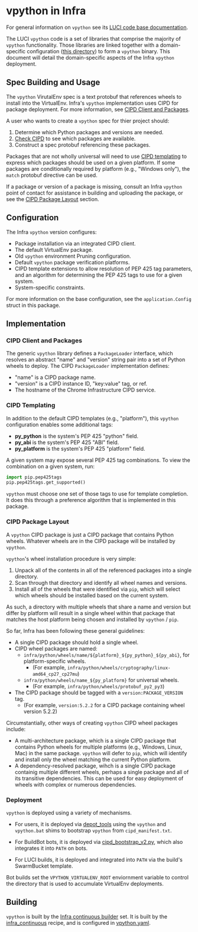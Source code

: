 # vpython in Infra

For general information on `vpython` see its [LUCI code base
documentation](https://github.com/luci/luci-go/tree/master/vpython).

The LUCI `vpython` code is a set of libraries that comprise the majority of
`vpython` functionality. Those libraries are linked together with a
domain-specific configuration ([this directory](.)) to form a `vpython` binary.
This document will detail the domain-specific aspects of the Infra `vpython`
deployment.

## Spec Building and Usage

The `vpython` VirutalEnv spec is a text protobuf that references wheels to
install into the VirtualEnv. Infra's `vpython` implementation uses CIPD for
package deployment. For more information, see
[CIPD Client and Packages](#CIPD-Client-and-Packages).

A user who wants to create a `vpython` spec for thier project should:

1. Determine which Python packages and versions are needed.
1. [Check CIPD](https://chrome-infra-packages.appspot.com/#/?path=infra/python/wheels/)
  to see which packages are available.
1. Construct a spec protobuf referencing these packages.

Packages that are not wholly universal will need to use
[CIPD templating](#CIPD-Templating) to express which packages should be used
on a given platform. If some packages are conditionally required by platform
(e.g., "Windows only"), the `match` protobuf directive can be used.

If a package or version of a package is missing, consult an Infra `vpython`
point of contact for assistance in building and uploading the package, or see
the [CIPD Package Layout](#CIPD-Package-Layout) section.

## Configuration

The Infra `vpython` version configures:

- Package installation via an integrated CIPD client.
- The default VirtualEnv package.
- Old `vpython` environment Pruning configuration.
- Default `vpython` package verification platforms.
- CIPD template extensions to allow resolution of PEP 425 tag parameters, and an
  algorithm for determining the PEP 425 tags to use for a given system.
- System-specific constraints.

For more information on the base configuration, see the `application.Config`
struct in this package.

## Implementation

### CIPD Client and Packages

The generic `vpython` library defines a `PackageLoader` interface, which
resolves an abstract "name" and "version" string pair into a set of Python
wheels to deploy. The CIPD `PackageLoader` implementation defines:

- "name" is a CIPD package name.
- "version" is a CIPD instance ID, "key:value" tag, or ref.
- The hostname of the Chrome Infrastructure CIPD service.

### CIPD Templating

In addition to the default CIPD templates (e.g., "platform"), this `vpython`
configuration enables some additional tags:

- **py_python** is the system's PEP 425 "python" field.
- **py_abi** is the system's PEP 425 "ABI" field.
- **py_platform** is the system's PEP 425 "platform" field.

A given system may expose several PEP 425 tag combinations. To view the
combination on a given system, run:

```python
import pip.pep425tags
pip.pep425tags.get_supported()
```

`vpython` must choose one set of those tags to use for template completion. It
does this through a preference algorithm that is implemented in this package.

### CIPD Package Layout

A `vpython` CIPD package is just a CIPD package that contains Python wheels.
Whatever wheels are in the CIPD package will be installed by `vpython`.

`vpython`'s wheel installation procedure is very simple:

1. Unpack all of the contents in all of the referenced packages into a single
  directory.
1. Scan through that directory and identify all wheel names and versions.
1. Install all of the wheels that were identified via `pip`, which will select
  which wheels should be installed based on the current system.

As such, a directory with multiple wheels that share a name and version but
differ by platform will result in a single wheel within that package that
matches the host platform being chosen and installed by `vpython` / `pip`.

So far, Infra has been following these general guidelines:

- A single CIPD package should hold a single wheel.
- CIPD wheel packages are named:
  - `infra/python/wheels/name/${platform}_${py_python}_${py_abi}`, for
    platform-specific wheels.
    - (For example, `infra/python/wheels/cryptography/linux-amd64_cp27_cp27mu`)
  - `infra/python/wheels/name_${py_platform}` for universal wheels.
    - (For example, `infra/python/wheels/protobuf_py2_py3`)
- The CIPD package should be tagged with a `version:PACKAGE_VERSION` tag.
  - (For example, `version:5.2.2` for a CIPD package containing wheel version
    5.2.2)

Circumstantially, other ways of creating `vpython` CIPD wheel packages include:

- A multi-architecture package, which is a single CIPD package that contains
  Python wheels for multiple platforms (e.g., Windows, Linux, Mac) in the same
  package. `vpython` will defer to `pip`, which will identify and install only
  the wheel matching the current Python platform.
- A dependency-resolved package, wihch is a single CIPD package containig
  multiple different wheels, perhaps a single package and all of its transitive
  dependencies. This can be used for easy deployment of wheels with complex
  or numerous dependencies.

### Deployment

`vpython` is deployed using a variety of mechanisms.

- For users, it is deployed via
  [depot_tools](https://chromium.googlesource.com/chromium/tools/depot_tools/+/master)
  using the `vpython` and `vpython.bat` shims to bootstrap `vpython` from
  `cipd_manifest.txt`.

- For BuildBot bots, it is deployed via
  [cipd_bootstrap_v2.py](https://chromium.googlesource.com/chromium/tools/build/+/master/scripts/slave/cipd_bootstrap_v2.py),
  which also integrates it into `PATH` on bots.

- For LUCI builds, it is deployed and integrated into `PATH` via the build's
  SwarmBucket template.

Bot builds set the `VPYTHON_VIRTUALENV_ROOT` enviornment variable to control
the directory that is used to accumulate VirtualEnv deployments.

## Building

`vpython` is built by the [Infra continuous
builder](https://build.chromium.org/p/chromium.infra/console) set. It is built
by the [infra_continuous](/recipes/recipes/infra_continuous.py) recipe, and is
configured in [vpython.yaml](/build/packages/vpython.yaml).

